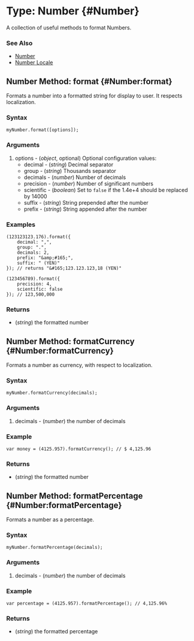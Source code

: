 Type: Number {#Number}
======================

A collection of useful methods to format Numbers.

### See Also

* [Number][]
* [Number Locale][]


Number Method: format {#Number:format}
-------------------------------------

Formats a number into a formatted string for display to user. It respects localization.

### Syntax

	myNumber.format([options]);

### Arguments

1. options - (*object*, optional) Optional configuration values:
	* decimal - (*string*) Decimal separator
	* group - (*string*) Thousands separator
	* decimals - (*number*) Number of decimals
	* precision - (*number*) Number of significant numbers
	* scientific - (*boolean*) Set to `false` if the 1.4e+4 should be replaced by 14000
	* suffix - (*string*) String prepended after the number
	* prefix - (*string*) String appended after the number


### Examples

	(123123123.176).format({
		decimal: ",",
		group: ".",
		decimals: 2,
		prefix: "&amp;#165;",
		suffix: " (YEN)"
	}); // returns "&#165;123.123.123,18 (YEN)"

	(123456789).format({
		precision: 4,
		scientific: false
	}); // 123,500,000


### Returns

* (*string*) the formatted number


Number Method: formatCurrency {#Number:formatCurrency}
------------------------------------------------------

Formats a number as currency, with respect to localization.

### Syntax

	myNumber.formatCurrency(decimals);

### Arguments

1. decimals - (*number*) the number of decimals

### Example

	var money = (4125.957).formatCurrency(); // $ 4,125.96

### Returns

* (*string*) the formatted number


Number Method: formatPercentage {#Number:formatPercentage}
------------------------------------------------------

Formats a number as a percentage.

### Syntax

	myNumber.formatPercentage(decimals);

### Arguments

1. decimals - (*number*) the number of decimals

### Example

	var percentage = (4125.957).formatPercentage(); // 4,125.96%

### Returns

* (*string*) the formatted percentage


[Number]: /core/Types/Number
[Number Locale]: /more/Locale/Number
